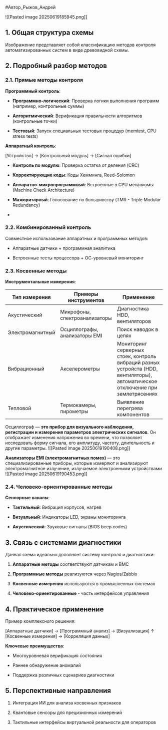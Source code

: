 
#Автор_Рыжов_Андрей 

![[Pasted image 20250619185945.png]]

## 1. Общая структура схемы

Изображение представляет собой классификацию методов контроля автоматизированных систем в виде древовидной схемы. 
## 2. Подробный разбор методов

### 2.1. Прямые методы контроля

**Программный контроль**:

- **Программно-логический**: Проверка логики выполнения программ (например, контрольные суммы)

- **Алгоритмический**: Верификация правильности алгоритмов (контрольные точки)

- **Тестовый**: Запуск специальных тестовых процедур (memtest, CPU stress tests)


**Аппаратный контроль**:

[Устройство] → [Контрольный модуль] → [Сигнал ошибки]

- **Контроль по модулю**: Проверка остатка от деления (CRC)

- **Корректирующие коды**: Коды Хемминга, Reed-Solomon

- **Аппаратно-микропрограммный**: Встроенные в CPU механизмы (Machine Check Architecture)

- **Мажоритарный**: Голосование по большинству (TMR - Triple Modular Redundancy)
- 
### 2.2. Комбинированный контроль

Совместное использование аппаратных и программных методов:

- Аппаратные датчики + программная аналитика

- Встроенные тесты процессора + ОС-уровневый мониторинг

### 2.3. Косвенные методы

**Инструментальные измерения**:

| Тип измерения    | Примеры инструментов          | Применение                                                                                                                      |
| ---------------- | ----------------------------- | ------------------------------------------------------------------------------------------------------------------------------- |
| Акустический     | Микрофоны, спектроанализаторы | Диагностика HDD, вентиляторов                                                                                                   |
| Электромагнитный | Осциллографы, анализаторы EMI | Поиск наводок в цепях                                                                                                           |
| Вибрационный     | Акселерометры                 | Мониторинг серверных стоек, контроль вибраций разных устройств (HDD, вентиляторы), автоматическое отключение при землетрясениях |
| Тепловой         | Термокамеры, пирометры        | Выявление перегрева компонентов                                                                                                 |
Осциллограф — **это прибор для визуального наблюдения, регистрации и измерения параметров электрических сигналов**. Он отображает изменения напряжения во времени, что позволяет исследовать форму сигнала, его амплитуду, частоту, длительность и другие параметры.
![[Pasted image 20250619190408.png]]

**Анализаторы EMI (электромагнитных помех)** — это специализированные приборы, которые измеряют и анализируют электромагнитное излучение, излучаемое электронными устройствами
![[Pasted image 20250619190453.png]]


### 2.4. Человеко-ориентированные методы

**Сенсорные каналы**:

- **Тактильный**: Вибрация корпусов, нагрев

- **Визуальный**: Индикаторы LED, экраны мониторинга

- **Акустический**: Звуковые сигналы (BIOS beep codes)

## 3. Связь с системами диагностики 

Данная схема идеально дополняет систему контроля и диагностики:

1. **Аппаратные методы** соответствуют датчикам и BMC

2. **Программные методы** реализуются через Nagios/Zabbix

3. **Косвенные измерения** используются в промышленных системах

4. **Человеко-ориентированные** - часть интерфейсов управления


## 4. Практическое применение

Пример комплексного решения:

[Аппаратные датчики] → [Программный анализ] → [Визуализация]
                          ↑
[Косвенные измерения] → [Корреляция данных]

**Ключевые преимущества**:

- Многоуровневая верификация состояния

- Раннее обнаружение аномалий

- Поддержка различных сценариев диагностики

## 5. Перспективные направления

1. Интеграция ИИ для анализа косвенных признаков

2. Квантовые сенсоры для прецизионных измерений

3. Тактильные интерфейсы виртуальной реальности для операторов